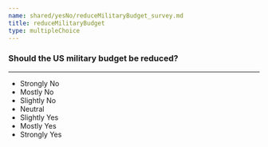 ```yaml
---
name: shared/yesNo/reduceMilitaryBudget_survey.md
title: reduceMilitaryBudget
type: multipleChoice
---
```


### Should the US military budget be reduced?

---

- Strongly No
- Mostly No
- Slightly No
- Neutral
- Slightly Yes
- Mostly Yes
- Strongly Yes


